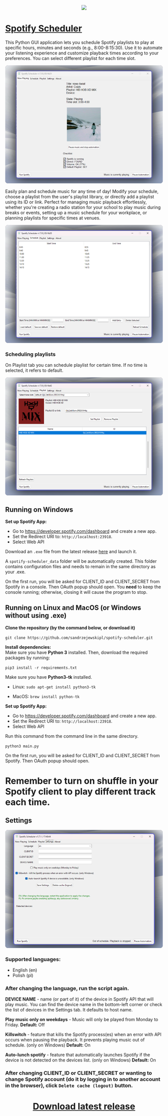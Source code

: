 <p align="center">
<img src="icon.ico" width='150'>
</p>

# <a href="https://github.com/sandrzejewskipl/spotify-scheduler">Spotify Scheduler</a>
This Python GUI application lets you schedule Spotify playlists to play at specific hours, minutes and seconds (e.g., 8:00-8:15:30). Use it to automate your listening experience and customize playback times according to your preferences. You can select different playlist for each time slot.

![Now playing tab](img/now_playing.png)

Easily plan and schedule music for any time of day! Modify your schedule, choose a playlist from the user's playlist library, or directly add a playlist using its ID or link. Perfect for managing music playback effortlessly, whether you're creating a radio station for your school to play music during breaks or events, setting up a music schedule for your workplace, or planning playlists for specific times at venues.

![Schedule](img/schedule.png)
### Scheduling playlists
On Playlist tab you can schedule playlist for certain time. If no time is selected, it refers to default.

![Playlist](img/playlist.png)




## Running on Windows
<b>Set up Spotify App:</b>

- Go to https://developer.spotify.com/dashboard and create a new app.<br>
- Set the Redirect URI to: `http://localhost:23918`.<br>
- Select Web API<br>

Download an `.exe` file from the latest release <a href="https://github.com/sandrzejewskipl/spotify-scheduler/releases">here</a> and launch it.

A `spotify-scheduler_data` folder will be automatically created. This folder contains configuration files and needs to remain in the same directory as your .exe.

On the first run, you will be asked for CLIENT_ID and CLIENT_SECRET from Spotify in a console. Then OAuth popup should open. You <b>need</b> to keep the console running; otherwise, closing it will cause the program to stop.
## Running on Linux and MacOS (or Windows without using .exe)
<b>Clone the repository (by the command below, or download it)</b>

`git clone https://github.com/sandrzejewskipl/spotify-scheduler.git`<br>

<b>Install dependencies:</b><br>
Make sure you have <b>Python 3</b> installed. Then, download the required packages by running:

`pip3 install -r requirements.txt`<br>

Make sure you have <b>Python3-tk</b> installed.

- Linux: `sudo apt-get install python3-tk`

- MacOS: `brew install python-tk`

<b>Set up Spotify App:</b>

- Go to https://developer.spotify.com/dashboard and create a new app.<br>
- Set the Redirect URI to: `http://localhost:23918`.<br>
- Select Web API<br>

Run this command from the command line in the same directory.

`python3 main.py`

On the first run, you will be asked for CLIENT_ID and CLIENT_SECRET from Spotify. Then OAuth popup should open.

# Remember to turn on shuffle in your Spotify client to play different track each time.

## Settings
![Settings](img/settings.png)

### Supported languages:
- English (en)
- Polish (pl)
### After changing the language, run the script again.

<b>DEVICE NAME</b> - name (or part of it) of the device in Spotify API that will play music. You can find the device name in the bottom-left corner or check the list of devices in the Settings tab. It defaults to host name.

<b>Play music only on weekdays</b> - Music will only be played from Monday to Friday. <b>Default: </b>Off

<b>Killswitch</b> - feature that kills the Spotify process(es) when an error with API occurs when pausing the playback. It prevents playing music out of schedule. (only on Windows) <b>Default: </b>On

<b>Auto-lunch spotify</b> - feature that automatically launches Spotify if the device is not detected on the devices list. (only on Windows) <b>Default: </b>On
### After changing CLIENT_ID or CLIENT_SECRET or wanting to change Spotify account (do it by logging in to another account in the browser), click `Delete cache (logout)` button.

<h1 align="center"><a href="https://github.com/sandrzejewskipl/spotify-scheduler/releases/latest">Download latest release</a></h1>

